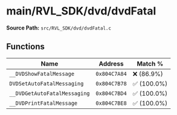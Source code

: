 # main/RVL_SDK/dvd/dvdFatal

**Source Path:** `src/RVL_SDK/dvd/dvdFatal.c`

## Functions

| Name | Address | Match % |
|------|---------|---------|
| `__DVDShowFatalMessage` | `0x804C7A84` | :x: (86.9%) |
| `DVDSetAutoFatalMessaging` | `0x804C7B78` | :white_check_mark: (100.0%) |
| `__DVDGetAutoFatalMessaging` | `0x804C7BD4` | :white_check_mark: (100.0%) |
| `__DVDPrintFatalMessage` | `0x804C7BE8` | :white_check_mark: (100.0%) |